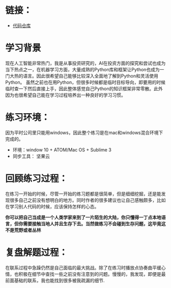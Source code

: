 # 链接：
- [代码仓库](https://github.com/wangluzhou/openmind_wangluzhou.git)
# 学习背景
现在人工智能非常热门，我是从事投资研究的，AI在投资方面的探究和尝试也成为当下热点之一，在机器学习方面，大量成熟的Python库和框架让Python也成为一门大热的语言。因此很希望自己能够比较深入全面地了解到Python和灵活使用Python。
虽然之前也在用Python，但很多时候都是临时目标导向，即要用的时候临时查一下然后直接上手，因此整体感觉自己Python的知识框架非常零散。此外因为也很希望自己能在学习过程培养出一种良好的学习习惯。
# 练习环境：
因为平时公司里只能用windows，因此整个练习是在mac和windows混合环境下完成的。
- 环境：window 10 + ATOM/Mac OS + Sublime 3
- 同步工具： 坚果云
# 回顾练习过程：
在练习一开始的时候，尽管一开始的练习题都是很简单，但是细细挖掘，还是能发现很多自己之前没有想明白的地方。同时作者的很多建议也让自己感触颇多，比如在学习别人代码的时候，应该保持怎样的心态。

**你可以把自己当成是一个人类学家来到了一片陌生的大陆，你只懂得一丁点本地语言，但你需要接触当地人并且生存下去。当然做练习不会碰到生存问题，这毕竟这不是荒野或者丛林**
# 复盘解题过程：
在联系过程中急躁仍然是自己面临的最大挑战。除了在练习时播放点协奏曲平缓心情，也积极在细节中查找一些之前没有注意到的问题。慢慢的，我发现，即便是最前面基础的联系，我也能找到很多被我疏漏的细节.
